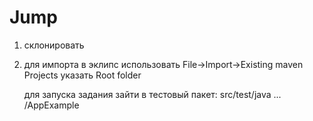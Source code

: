 ﻿# Jump

1) склонировать 
2) для импорта в эклипс использовать File->Import->Existing maven Projects
   указать Root folder
   
   для запуска задания зайти в тестовый пакет: src/test/java ... /AppExample

